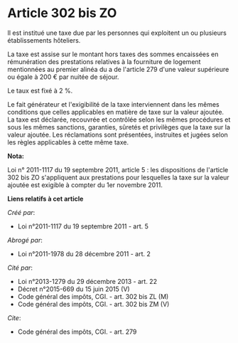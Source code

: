 # Article 302 bis ZO

Il est institué une taxe due par les personnes qui exploitent un ou plusieurs établissements hôteliers. 

La taxe est assise sur le montant hors taxes des sommes encaissées en rémunération des prestations relatives à la fourniture
de logement mentionnées au premier alinéa du a de l'article 279 d'une valeur supérieure ou égale à 200 € par nuitée de
séjour. 

Le taux est fixé à 2 %. 

Le fait générateur et l'exigibilité de la taxe interviennent dans les mêmes conditions que celles applicables en matière de
taxe sur la valeur ajoutée. La taxe est déclarée, recouvrée et contrôlée selon les mêmes procédures et sous les mêmes
sanctions, garanties, sûretés et privilèges que la taxe sur la valeur ajoutée. Les réclamations sont présentées, instruites
et jugées selon les règles applicables à cette même taxe.

**Nota:**

Loi n° 2011-1117 du 19 septembre 2011, article 5 : les dispositions de l'article 302 bis ZO s'appliquent aux prestations pour
lesquelles la taxe sur la valeur ajoutée est exigible à compter du 1er novembre 2011.

**Liens relatifs à cet article**

_Créé par_:

  - Loi n°2011-1117 du 19 septembre 2011 - art. 5

_Abrogé par_:

  - Loi n°2011-1978 du 28 décembre 2011 - art. 2

_Cité par_:

  - Loi n°2013-1279 du 29 décembre 2013 - art. 22
  - Décret n°2015-669 du 15 juin 2015 (V)
  - Code général des impôts, CGI. - art. 302 bis ZL (M)
  - Code général des impôts, CGI. - art. 302 bis ZM (V)

_Cite_:

  - Code général des impôts, CGI. - art. 279
